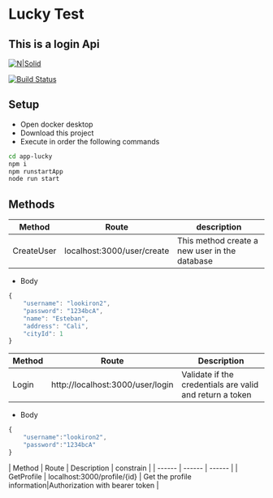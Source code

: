 # Lucky Test
##  This is a login Api

[![N|Solid](https://cldup.com/dTxpPi9lDf.thumb.png)](https://nodesource.com/products/nsolid)

[![Build Status](https://travis-ci.org/joemccann/dillinger.svg?branch=master)](https://travis-ci.org/joemccann/dillinger)

## Setup

- Open docker desktop
- Download this project
- Execute in order the following commands
```sh
cd app-lucky
npm i
npm runstartApp
node run start
```


## Methods

| Method | Route | description |
| ------ | ------ | ------ |
| CreateUser | localhost:3000/user/create | This method create a new user in the database |

 - Body
```javascript
{
    "username": "lookiron2",
    "password": "1234bcA",
    "name": "Esteban",
    "address": "Cali",
    "cityId": 1
}
```

| Method | Route | Description |
| ------ | ------ | ------ |
| Login | http://localhost:3000/user/login | Validate if the credentials are valid and return a token |

 - Body
```javascript
{
    "username":"lookiron2",
    "password":"1234bcA"
}
```

| Method | Route | Description | constrain |
| ------ | ------ | ------ |
| GetProfile | localhost:3000/profile/{id} | Get the profile information|Authorization with bearer token |


